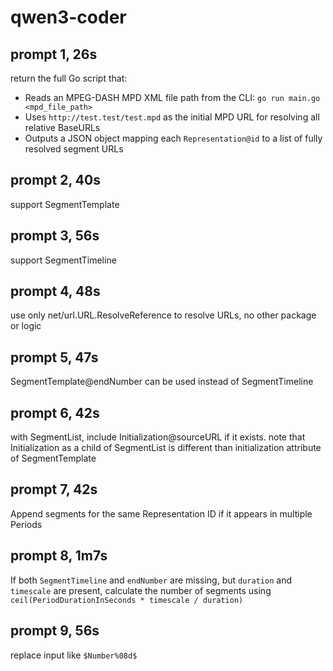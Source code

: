 # qwen3-coder

## prompt 1, 26s

return the full Go script that:
- Reads an MPEG-DASH MPD XML file path from the CLI: `go run main.go <mpd_file_path>`
- Uses `http://test.test/test.mpd` as the initial MPD URL for resolving all relative BaseURLs
- Outputs a JSON object mapping each `Representation@id` to a list of fully resolved segment URLs

## prompt 2, 40s

support SegmentTemplate

## prompt 3, 56s

support SegmentTimeline

## prompt 4, 48s

use only net/url.URL.ResolveReference to resolve URLs, no other package or logic

## prompt 5, 47s

SegmentTemplate@endNumber can be used instead of SegmentTimeline

## prompt 6, 42s

with SegmentList, include Initialization@sourceURL if it exists. note that
Initialization as a child of SegmentList is different than initialization
attribute of SegmentTemplate

## prompt 7, 42s

Append segments for the same Representation ID if it appears in multiple
Periods

## prompt 8, 1m7s

If both `SegmentTimeline` and `endNumber` are missing, but `duration` and
`timescale` are present, calculate the number of segments using
`ceil(PeriodDurationInSeconds * timescale / duration)`

## prompt 9, 56s

replace input like `$Number%08d$`
